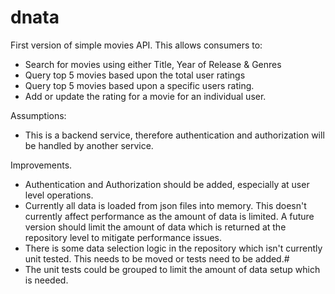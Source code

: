 # dnata

First version of simple movies API.
This allows consumers to:
- Search for movies using either Title, Year of Release & Genres
- Query top 5 movies based upon the total user ratings
- Query top 5 movies based upon a specific users rating.
- Add or update the rating for a movie for an individual user.

Assumptions:
- This is a backend service, therefore authentication and authorization will be handled by another service.

Improvements.
- Authentication and Authorization should be added, especially at user level operations.
- Currently all data is loaded from json files into memory. This doesn\'t currently affect performance as the amount of data is limited. 
A future version should limit the amount of data which is returned at the repository level to mitigate performance issues.
- There is some data selection logic in the repository which isn\'t currently unit tested. This needs to be moved or tests need to be added.#
- The unit tests could be grouped to limit the amount of data setup which is needed.
